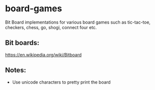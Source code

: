 # board-games
Bit Board implementations for various board games such as tic-tac-toe, checkers, chess, go, shogi, connect four etc.

## Bit boards:
https://en.wikipedia.org/wiki/Bitboard

## Notes:
- Use unicode characters to pretty print the board
